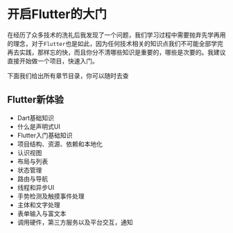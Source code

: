 # 开启Flutter的大门

在经历了众多技术的洗礼后我发现了一个问题，我们学习过程中需要抛弃先学再用的理念，对于`Flutter`也是如此，因为任何技术相关的知识点我们不可能全部学完再去实践，那样忘的快，而且你分不清哪些知识是重要的，哪些是次要的。我建议直接开始做一个项目，快速入门。

下面我们给出所有章节目录，你可以随时去查

## Flutter新体验
+ Dart基础知识
+ 什么是声明式UI
+ Flutter入门基础知识
+ 项目结构、资源、依赖和本地化
+ 认识视图
+ 布局与列表
+ 状态管理
+ 路由与导航
+ 线程和异步UI
+ 手势检测及触摸事件处理
+ 主体和文字处理
+ 表单输入与富文本
+ 调用硬件，第三方服务以及平台交互，通知